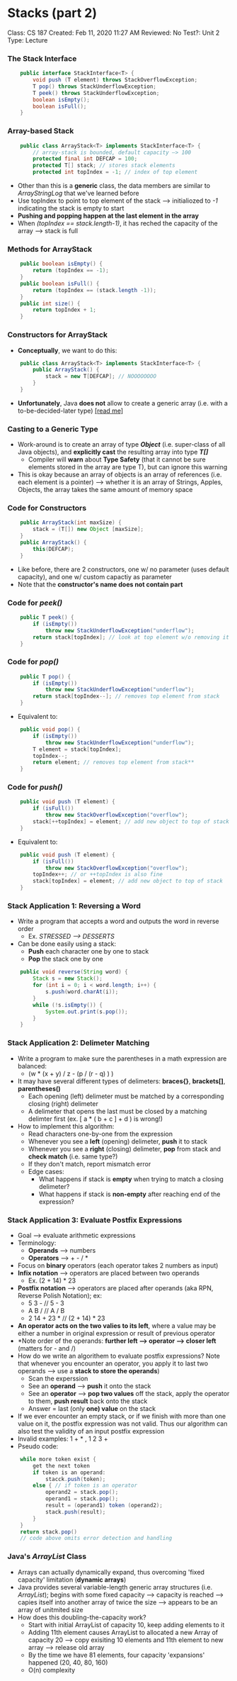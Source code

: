 # Stacks (part 2)

Class: CS 187
Created: Feb 11, 2020 11:27 AM
Reviewed: No
Test?: Unit 2
Type: Lecture

### The Stack Interface
```java
    public interface StackInterface<T> {
    	void push (T element) throws StackOverflowException;
    	T pop() throws StackUnderflowException;
    	T peek() throws StackUnderflowException;
    	boolean isEmpty();
    	boolean isFull();
    }
```
### Array-based Stack
```java
    public class ArrayStack<T> implements StackInterface<T> {
    	// array-stack is bounded, default capacity –> 100
    	protected final int DEFCAP = 100;
    	protected T[] stack; // stores stack elements
    	protected int topIndex = -1; // index of top element
```
- Other than this is a **generic** class, the data members are similar to *ArrayStringLog* that we've learned before
- Use topIndex to point to top element of the stack –> initialiozed to *-1* indicating the stack is empty to start
- **Pushing and popping happen at the last element in the array**
- When *(topIndex == stack.length-1)*, it has reched the capacity of the array –> stack is full

### Methods for ArrayStack
```java
    public boolean isEmpty() {
    	return (topIndex == -1);
    }
    public boolean isFull() {
    	return (topIndex == (stack.length -1));
    }
    public int size() {
    	return topIndex + 1;
    }
```
### Constructors for ArrayStack

- **Conceptually**, we want to do this:
```java
    public class ArrayStack<T> implements StackInterface<T> {
    	public ArrayStack() {
    		stack = new T[DEFCAP]; // NOOOOOOOO
    	}
    }
```
- **Unfortunately**, Java **does not** allow to create a generic array (i.e. with a to-be-decided-later type) [[read me]](http://www.angelikalanger.com/Articles/Papers/JavaGenerics/ArraysInJavaGenerics.htm)

### Casting to a Generic Type

- Work-around is to create an array of type ***Object*** (i.e. super-class of all Java objects), and **explicitly cast** the resulting array into type ***T[]***
    - Compiler will **warn** about **Type Safety** (that it cannot be sure elements stored in the array are type T), but can ignore this warning
- This is okay because an array of objects is an array of references (i.e. each element is a pointer) –> whether it is an array of Strings, Apples, Objects, the array takes the same amount of memory space

### Code for Constructors
```java
    public ArrayStack(int maxSize) {
    	stack = (T[]) new Object [maxSize];
    }
    public ArrayStack() {
    	this(DEFCAP);
    }
```
- Like before, there are 2 constructors, one w/ no parameter (uses default capacity), and one w/ custom capactiy as parameter
- Note that the **constructor's name does not contain <T> part**

### Code for *peek()*
```java
    public T peek() {
    	if (isEmpty()) 
    		throw new StackUnderflowException("underflow");
    	return stack[topIndex]; // look at top element w/o removing it
    }
```
### Code for *pop()*
```java
    public T pop() {
    	if (isEmpty())
    		throw new StackUnderflowException("underflow");
    	return stack[topIndex--]; // removes top element from stack
    }
```
- Equivalent to:
```java
    public void pop() {
    	if (isEmpty())
    		throw new StackUnderflowException("underflow");
    	T element = stack[topIndex];
    	topIndex--;
    	return element; // removes top element from stack**
    }
```
### Code for *push()*
```java
    public void push (T element) {
    	if (isFull())
    		throw new StackOverflowException("overflow");
    	stack[++topIndex] = element; // add new object to top of stack
    }
```
- Equivalent to:
```java
    public void push (T element) {
    	if (isFull())
    		throw new StackOverflowException("overflow");
    	topIndex++; // or ++topIndex is also fine
    	stack[topIndex] = element; // add new object to top of stack
    }
```
### Stack Application 1: Reversing a Word

- Write a program that accepts a word and outputs the word in reverse order
    - Ex. *STRESSED –> DESSERTS*
- Can be done easily using a stack:
    - **Push** each character one by one to stack
    - **Pop** the stack one by one
```java
    public void reverse(String word) {
    	Stack s = new Stack();
    	for (int i = 0; i < word.length; i++) {
    		s.push(word.charAt(i));
    	}
    	while (!s.isEmpty()) {
    		System.out.print(s.pop());
    	}
    }
```
### Stack Application 2: Delimeter Matching

- Write a program to make sure the parentheses in a math expression are balanced:
    - (w * (x + y) / z - (p / (r - q) ) )
- It may have several different types of delimeters: **braces{}**, **brackets[]**, **parentheses()**
    - Each opening (left) delimeter must be matched by a corresponding closing (right) delimeter
    - A delimeter that opens the last must be closed by a matching delimter first (ex. [ a * ( b + c ] + d ) is wrong!)
- How to implement this algorithm:
    - Read characters one-by-one from the expression
    - Whenever you see a **left** (opening) delimeter, **push** it to stack
    - Whenever you see a **right** (closing) delimeter, **pop** from stack and **check match** (i.e. same type?)
    - If they don't match, report mismatch error
    - Edge cases:
        - What happens if stack is **empty** when trying to match a closing delimeter?
        - What happens if stack is **non-empty** after reaching end of the expression?

### Stack Application 3: Evaluate Postfix Expressions

- Goal –> evaluate arithmetic expressions
- Terminology:
    - **Operands** –> numbers
    - **Operators** –> + - / *
- Focus on **binary** operators (each operator takes 2 numbers as input)
- **Infix notation** –> operators are placed between two operands
    - Ex. (2 + 14) * 23
- **Postfix notation** –> operators are placed after operands (aka RPN, Reverse Polish Notation); ex:
    - 5 3 -                 // 5 - 3
    - A B /                // A / B
    - 2 14 + 23 *    // (2 + 14) * 23
- **An operator acts on the two valies to its left**, where a value may be either a number in original expression or result of previous operator
- *Note order of the operands: **further left –> operator –> closer left** (matters for - and /)
- How do we write an algorithem to evaluate postfix expressions? Note that whenever you encounter an operator, you apply it to last two operands –> use a **stack to store the operands**)
    - Scan the experssion
    - See an **operand** –> **push** it onto the stack
    - See an **operator** –> **pop two values** off the stack, apply the operator to them, **push result** back onto the stack
    - Answer = last (only **one) value** on the stack
- If we ever encounter an empty stack, or if we finish with more than one value on it, the postfix expression was not valid. Thus our algorithm can also test the validity of an input postfix expression
- Invalid examples: 1 + * , 1 2 3 +
- Pseudo code:
```java
    while more token exist {
    	get the next token 
    	if token is an operand:
    		stacck.push(token);
    	else { // if token is an operator
    		operand2 = stack.pop();
    		operand1 = stack.pop();
    		result = (operand1) token (operand2);
    		stack.push(result);
    	}
    }
    return stack.pop()
    // code above omits error detection and handling
```
### Java's *ArrayList* Class

- Arrays can actually dynamically expand, thus overcoming 'fixed capacity' limitation (**dynamic arrays**)
- Java provides several variable-length generic array structures (i.e. *ArrayList<T>*); begins with some fixed capacity –> capacity is reached –> capies itself into another array of twice the size –> appears to be an array of unitmited size
- How does this doubling-the-capacity work?
    - Start with initial ArrayList of capacity 10, keep adding elements to it
    - Adding 11th element causes ArrayList to allocated a new Array of capacity 20 –> copy exisiting 10 elements and 11th element to new array –> release old array
    - By the time we have 81 elements, four capacity 'expansions' happened (20, 40, 80, 160)
    - O(n) complexity